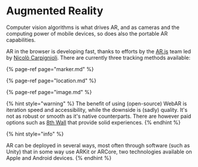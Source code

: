 # Augmented Reality

Computer vision algorithms is what drives AR, and as cameras and the computing power of mobile devices, so does also the portable AR capabilities.

AR in the browser is developing fast, thanks to efforts by the [AR.js](https://ar-js-org.github.io/AR.js-Docs/) team led by [Nicolò Carpignioli](https://twitter.com/nicolocarp). There are currently three tracking methods available:

{% page-ref page="marker.md" %}

{% page-ref page="location.md" %}

{% page-ref page="image.md" %}

{% hint style="warning" %}
The benefit of using \(open-source\) WebAR is iteration speed and accessibility, while the downside is \(sadly\) quality. It's not as robust or smooth as it's native counterparts. There are however paid options such as [8th Wall](https://www.8thwall.com/) that provide solid experiences.
{% endhint %}

{% hint style="info" %}


AR can be deployed in several ways, most often through software \(such as Unity\) that in some way use ARKit or ARCore, two technologies available on Apple and Android devices.
{% endhint %}

